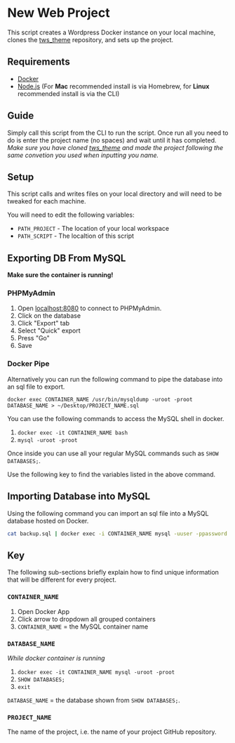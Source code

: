 # New Web Project

This script creates a Wordpress Docker instance on your local machine, clones the [tws_theme](https://github.com/TheWebsiteSpace/tws_theme) repository, and sets up the project.

## Requirements

- [Docker](https://www.docker.com/)
- [Node.js](https://nodejs.org/en/) (For **Mac** recommended install is via Homebrew, for **Linux** recommended install is via the CLI)

## Guide

Simply call this script from the CLI to run the script.
Once run all you need to do is enter the project name (no spaces) and wait until it has completed.
*Make sure you have cloned [tws_theme](https://github.com/TheWebsiteSpace/tws_theme) and made the project following the same convetion you used when inputting you name.*

## Setup

This script calls and writes files on your local directory and will need to be tweaked for each machine.

You will need to edit the following variables:

- `PATH_PROJECT` - The location of your local workspace
- `PATH_SCRIPT` - The localtion of this script

## Exporting DB From MySQL

**Make sure the container is running!**

### PHPMyAdmin

1. Open [localhost:8080](http://localhost:8080/) to connect to PHPMyAdmin.
1. Click on the database
1. Click "Export" tab
1. Select "Quick" export
1. Press "Go"
1. Save

### Docker Pipe

Alternatively you can run the following command to pipe the database into an sql file to export.

```
docker exec CONTAINER_NAME /usr/bin/mysqldump -uroot -proot DATABASE_NAME > ~/Desktop/PROJECT_NAME.sql
```

You can use the following commands to access the MySQL shell in docker.

1. `docker exec -it CONTAINER_NAME bash`
1. `mysql -uroot -proot`

Once inside you can use all your regular MySQL commands such as `SHOW DATABASES;`.

Use the following key to find the variables listed in the above command.

## Importing Database into MySQL

Using the following command you can import an sql file into a MySQL database hosted on Docker.

```bash
cat backup.sql | docker exec -i CONTAINER_NAME mysql -uuser -ppassword DATABASE_NAME
```

## Key

The following sub-sections briefly explain how to find unique information that will be different for every project.

### `CONTAINER_NAME`

1. Open Docker App
1. Click arrow to dropdown all grouped containers
1. `CONTAINER_NAME` = the MySQL container name

### `DATABASE_NAME`

*While docker container is running*

1. `docker exec -it CONTAINER_NAME mysql -uroot -proot`
1. `SHOW DATABASES;`
1. `exit`

`DATABASE_NAME` = the database shown from `SHOW DATABASES;`.

### `PROJECT_NAME`

The name of the project, i.e. the name of your project GitHub repository.

